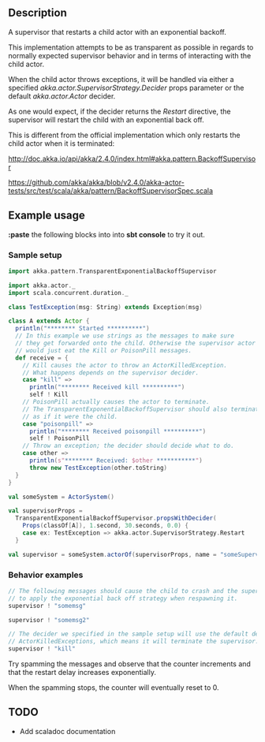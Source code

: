 ## Description
A supervisor that restarts a child actor with an exponential backoff.

This implementation attempts to be as transparent as possible in regards to normally expected supervisor behavior and in terms of interacting with the child actor.

When the child actor throws exceptions, it will be handled via either a specified *akka.actor.SupervisorStrategy.Decider* props parameter or the default *akka.actor.Actor* decider.

As one would expect, if the decider returns the *Restart* directive, the supervisor will restart the child with an exponential back off.

This is different from the official implementation which only restarts the child actor when it is terminated:

http://doc.akka.io/api/akka/2.4.0/index.html#akka.pattern.BackoffSupervisor

https://github.com/akka/akka/blob/v2.4.0/akka-actor-tests/src/test/scala/akka/pattern/BackoffSupervisorSpec.scala

## Example usage
**:paste** the following blocks into into **sbt console** to try it out.

### Sample setup
```scala
import akka.pattern.TransparentExponentialBackoffSupervisor

import akka.actor._
import scala.concurrent.duration._

class TestException(msg: String) extends Exception(msg)

class A extends Actor {
  println("******** Started **********")
  // In this example we use strings as the messages to make sure
  // they get forwarded onto the child. Otherwise the supervisor actor
  // would just eat the Kill or PoisonPill messages.
  def receive = {
    // Kill causes the actor to throw an ActorKilledException.
    // What happens depends on the supervisor decider.
    case "kill" =>
      println("******** Received kill **********")
      self ! Kill
    // PoisonPill actually causes the actor to terminate.
    // The TransparentExponentialBackoffSupervisor should also terminate
    // as if it were the child.
    case "poisonpill" =>
      println("******** Received poisonpill **********")
      self ! PoisonPill
    // Throw an exception; the decider should decide what to do.
    case other =>
      println(s"******** Received: $other ***********")
      throw new TestException(other.toString)
  }
}

val someSystem = ActorSystem()

val supervisorProps =
  TransparentExponentialBackoffSupervisor.propsWithDecider(
    Props(classOf[A]), 1.second, 30.seconds, 0.0) {
    case ex: TestException => akka.actor.SupervisorStrategy.Restart
  }

val supervisor = someSystem.actorOf(supervisorProps, name = "someSupervisor")
```

### Behavior examples
```scala
// The following messages should cause the child to crash and the supervisor
// to apply the exponential back off strategy when respawning it.
supervisor ! "somemsg"

supervisor ! "somemsg2"
```

```scala
// The decider we specified in the sample setup will use the default decider for
// ActorKilledExceptions, which means it will terminate the supervisor.
supervisor ! "kill"
```
Try spamming the messages and observe that the counter increments and that the restart delay increases exponentially.

When the spamming stops, the counter will eventually reset to 0.

## TODO
- Add scaladoc documentation
